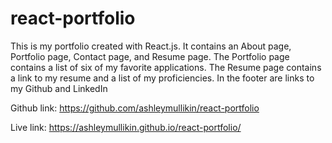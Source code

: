 # react-portfolio
This is my portfolio created with React.js. It contains an About page, Portfolio page, Contact page, and Resume page. The Portfolio page contains a list of six of my favorite applications. The Resume page contains a link to my resume and a list of my proficiencies. In the footer are links to my Github and LinkedIn

Github link: https://github.com/ashleymullikin/react-portfolio

Live link:  https://ashleymullikin.github.io/react-portfolio/
